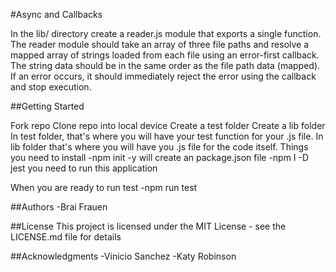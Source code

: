 #Async and Callbacks

In the lib/ directory create a reader.js module that exports a single function. The reader module should take an array of three file paths and resolve a mapped array of strings loaded from each file using an error-first callback. The string data should be in the same order as the file path data (mapped). If an error occurs, it should immediately reject the error using the callback and stop execution.


##Getting Started

Fork repo
Clone repo into local device
Create a test folder
Create a lib folder
In test folder, that's where you will have your test function for your .js file.
In lib folder that's where you will have you .js file for the code itself.
Things you need to install
-npm init -y will create an package.json file -npm I -D jest you need to run this application

When you are ready to run test
-npm run test



##Authors 
-Brai Frauen

##License 
This project is licensed under the MIT License - see the LICENSE.md file for details

##Acknowledgments 
-Vinicio Sanchez -Katy Robinson